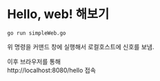 # Hello, web! 해보기
```
go run simpleWeb.go
```
위 명령을 커맨드 창에 실행해서 로컬호스트에 신호를 보냄.

이후 브라우저를 통해  
http://localhost:8080/hello 접속
